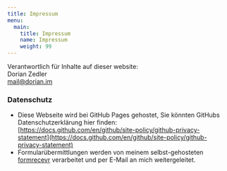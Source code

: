 ```yaml
---
title: Impressum
menu:
  main:
    title: Impressum
    name: Impressum
    weight: 99
---
```


Verantwortlich für Inhalte auf dieser website:  
Dorian Zedler  
mail@dorian.im  

### Datenschutz
- Diese Webseite wird bei GitHub Pages gehostet, Sie könnten GitHubs Datenschutzerklärung hier finden: [https://docs.github.com/en/github/site-policy/github-privacy-statement](https://docs.github.com/en/github/site-policy/github-privacy-statement)
- Formularübermittlungen werden von meinem selbst-gehosteten [formrecevr](https://github.com/dorianim/formrecevr) verarbeitet und per E-Mail an mich weitergeleitet.